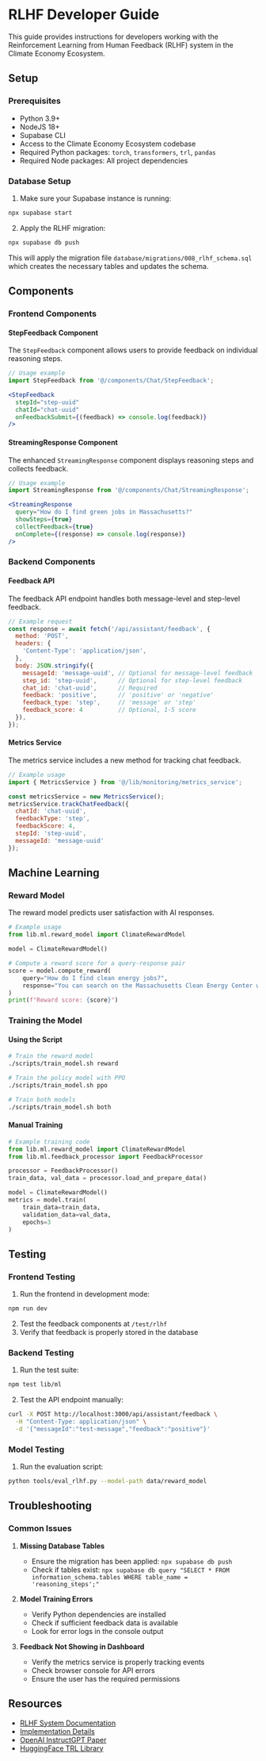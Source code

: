 # RLHF Developer Guide

This guide provides instructions for developers working with the Reinforcement Learning from Human Feedback (RLHF) system in the Climate Economy Ecosystem.

## Setup

### Prerequisites

- Python 3.9+
- NodeJS 18+
- Supabase CLI
- Access to the Climate Economy Ecosystem codebase
- Required Python packages: `torch`, `transformers`, `trl`, `pandas`
- Required Node packages: All project dependencies

### Database Setup

1. Make sure your Supabase instance is running:

```bash
npx supabase start
```

2. Apply the RLHF migration:

```bash
npx supabase db push
```

This will apply the migration file `database/migrations/008_rlhf_schema.sql` which creates the necessary tables and updates the schema.

## Components

### Frontend Components

#### StepFeedback Component

The `StepFeedback` component allows users to provide feedback on individual reasoning steps.

```jsx
// Usage example
import StepFeedback from '@/components/Chat/StepFeedback';

<StepFeedback 
  stepId="step-uuid"
  chatId="chat-uuid"
  onFeedbackSubmit={(feedback) => console.log(feedback)}
/>
```

#### StreamingResponse Component

The enhanced `StreamingResponse` component displays reasoning steps and collects feedback.

```jsx
// Usage example
import StreamingResponse from '@/components/Chat/StreamingResponse';

<StreamingResponse
  query="How do I find green jobs in Massachusetts?"
  showSteps={true}
  collectFeedback={true}
  onComplete={(response) => console.log(response)}
/>
```

### Backend Components

#### Feedback API

The feedback API endpoint handles both message-level and step-level feedback.

```javascript
// Example request
const response = await fetch('/api/assistant/feedback', {
  method: 'POST',
  headers: {
    'Content-Type': 'application/json',
  },
  body: JSON.stringify({
    messageId: 'message-uuid', // Optional for message-level feedback
    step_id: 'step-uuid',      // Optional for step-level feedback
    chat_id: 'chat-uuid',      // Required
    feedback: 'positive',      // 'positive' or 'negative'
    feedback_type: 'step',     // 'message' or 'step'
    feedback_score: 4          // Optional, 1-5 score
  }),
});
```

#### Metrics Service

The metrics service includes a new method for tracking chat feedback.

```javascript
// Example usage
import { MetricsService } from '@/lib/monitoring/metrics_service';

const metricsService = new MetricsService();
metricsService.trackChatFeedback({
  chatId: 'chat-uuid',
  feedbackType: 'step',
  feedbackScore: 4,
  stepId: 'step-uuid',
  messageId: 'message-uuid'
});
```

## Machine Learning

### Reward Model

The reward model predicts user satisfaction with AI responses.

```python
# Example usage
from lib.ml.reward_model import ClimateRewardModel

model = ClimateRewardModel()

# Compute a reward score for a query-response pair
score = model.compute_reward(
    query="How do I find clean energy jobs?",
    response="You can search on the Massachusetts Clean Energy Center website..."
)
print(f"Reward score: {score}")
```

### Training the Model

#### Using the Script

```bash
# Train the reward model
./scripts/train_model.sh reward

# Train the policy model with PPO
./scripts/train_model.sh ppo

# Train both models
./scripts/train_model.sh both
```

#### Manual Training

```python
# Example training code
from lib.ml.reward_model import ClimateRewardModel
from lib.ml.feedback_processor import FeedbackProcessor

processor = FeedbackProcessor()
train_data, val_data = processor.load_and_prepare_data()

model = ClimateRewardModel()
metrics = model.train(
    train_data=train_data,
    validation_data=val_data,
    epochs=3
)
```

## Testing

### Frontend Testing

1. Run the frontend in development mode:

```bash
npm run dev
```

2. Test the feedback components at `/test/rlhf`
3. Verify that feedback is properly stored in the database

### Backend Testing

1. Run the test suite:

```bash
npm test lib/ml
```

2. Test the API endpoint manually:

```bash
curl -X POST http://localhost:3000/api/assistant/feedback \
  -H "Content-Type: application/json" \
  -d '{"messageId":"test-message","feedback":"positive"}'
```

### Model Testing

1. Run the evaluation script:

```bash
python tools/eval_rlhf.py --model-path data/reward_model
```

## Troubleshooting

### Common Issues

1. **Missing Database Tables**
   - Ensure the migration has been applied: `npx supabase db push`
   - Check if tables exist: `npx supabase db query "SELECT * FROM information_schema.tables WHERE table_name = 'reasoning_steps';"`

2. **Model Training Errors**
   - Verify Python dependencies are installed
   - Check if sufficient feedback data is available
   - Look for error logs in the console output

3. **Feedback Not Showing in Dashboard**
   - Verify the metrics service is properly tracking events
   - Check browser console for API errors
   - Ensure the user has the required permissions

## Resources

- [RLHF System Documentation](./RLHF_SYSTEM.md)
- [Implementation Details](./implementation_rfl.md)
- [OpenAI InstructGPT Paper](https://arxiv.org/abs/2203.02155)
- [HuggingFace TRL Library](https://github.com/huggingface/trl) 